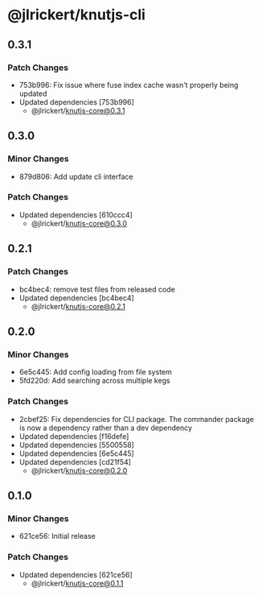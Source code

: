 # @jlrickert/knutjs-cli

## 0.3.1

### Patch Changes

- 753b996: Fix issue where fuse index cache wasn't properly being updated
- Updated dependencies [753b996]
  - @jlrickert/knutjs-core@0.3.1

## 0.3.0

### Minor Changes

- 879d806: Add update cli interface

### Patch Changes

- Updated dependencies [610ccc4]
  - @jlrickert/knutjs-core@0.3.0

## 0.2.1

### Patch Changes

- bc4bec4: remove test files from released code
- Updated dependencies [bc4bec4]
  - @jlrickert/knutjs-core@0.2.1

## 0.2.0

### Minor Changes

- 6e5c445: Add config loading from file system
- 5fd220d: Add searching across multiple kegs

### Patch Changes

- 2cbef25: Fix dependencies for CLI package. The commander package is now a dependency
  rather than a dev dependency
- Updated dependencies [f16defe]
- Updated dependencies [5500558]
- Updated dependencies [6e5c445]
- Updated dependencies [cd21f54]
  - @jlrickert/knutjs-core@0.2.0

## 0.1.0

### Minor Changes

- 621ce56: Initial release

### Patch Changes

- Updated dependencies [621ce56]
  - @jlrickert/knutjs-core@0.1.1
